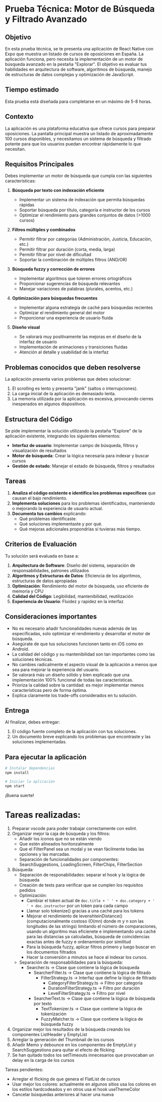 # Prueba Técnica: Motor de Búsqueda y Filtrado Avanzado

## Objetivo

En esta prueba técnica, se te presenta una aplicación de React Native con Expo que muestra un listado de cursos de oposiciones en España. La aplicación funciona, pero necesita la implementación de un motor de búsqueda avanzado en la pestaña "Explorar". El objetivo es evaluar tus habilidades en arquitectura de software, algoritmos de búsqueda, manejo de estructuras de datos complejas y optimización de JavaScript.

## Tiempo estimado

Esta prueba está diseñada para completarse en un máximo de 5-8 horas.

## Contexto

La aplicación es una plataforma educativa que ofrece cursos para preparar oposiciones. La pantalla principal muestra un listado de aproximadamente 100 cursos disponibles, y necesitamos un sistema de búsqueda y filtrado potente para que los usuarios puedan encontrar rápidamente lo que necesitan.

## Requisitos Principales

Debes implementar un motor de búsqueda que cumpla con las siguientes características:

1. **Búsqueda por texto con indexación eficiente**
   - Implementar un sistema de indexación que permita búsquedas rápidas
   - Soportar búsqueda por título, categoría e instructor de los cursos
   - Optimizar el rendimiento para grandes conjuntos de datos (>1000 cursos)

2. **Filtros múltiples y combinados**
   - Permitir filtrar por categorías (Administración, Justicia, Educación, etc.)
   - Permitir filtrar por duración (corta, media, larga)
   - Permitir filtrar por nivel de dificultad
   - Soportar la combinación de múltiples filtros (AND/OR)

3. **Búsqueda fuzzy y corrección de errores**
   - Implementar algoritmos que toleren errores ortográficos
   - Proporcionar sugerencias de búsqueda relevantes
   - Manejar variaciones de palabras (plurales, acentos, etc.)

4. **Optimización para búsquedas frecuentes**
   - Implementar alguna estrategia de caché para búsquedas recientes
   - Optimizar el rendimiento general del motor
   - Proporcionar una experiencia de usuario fluida

5. **Diseño visual**
   - Se valorará muy positivamente las mejoras en el diseño de la interfaz de usuario
   - Implementación de animaciones y transiciones fluidas
   - Atención al detalle y usabilidad de la interfaz

## Problemas conocidos que deben resolverse

La aplicación presenta varios problemas que debes solucionar:

1. El scrolling es lento y presenta "jank" (saltos o interrupciones).
2. La carga inicial de la aplicación es demasiado lenta.
3. La memoria utilizada por la aplicación es excesiva, provocando cierres inesperados en algunos dispositivos.

## Estructura del Código

Se pide implementar la solución utilizando la pestaña "Explore" de la aplicación existente, integrando los siguientes elementos:

- **Interfaz de usuario**: Implementar campo de búsqueda, filtros y visualización de resultados
- **Motor de búsqueda**: Crear la lógica necesaria para indexar y buscar cursos
- **Gestión de estado**: Manejar el estado de búsqueda, filtros y resultados

## Tareas

1. **Analiza el código existente e identifica los problemas específicos** que causan el bajo rendimiento.
2. **Implementa soluciones** para los problemas identificados, manteniendo o mejorando la experiencia de usuario actual.
3. **Documenta tus cambios** explicando:
   - Qué problemas identificaste.
   - Qué soluciones implementaste y por qué.
   - Qué mejoras adicionales propondrías si tuvieras más tiempo.

## Criterios de Evaluación

Tu solución será evaluada en base a:

1. **Arquitectura de Software**: Diseño del sistema, separación de responsabilidades, patrones utilizados
2. **Algoritmos y Estructuras de Datos**: Eficiencia de los algoritmos, estructuras de datos apropiadas
3. **Optimización**: Rendimiento del motor de búsqueda, uso eficiente de memoria y CPU
4. **Calidad del Código**: Legibilidad, mantenibilidad, reutilización
5. **Experiencia de Usuario**: Fluidez y rapidez en la interfaz

## Consideraciones importantes

- No es necesario añadir funcionalidades nuevas además de las especificadas, solo optimizar el rendimiento y desarrollar el motor de búsqueda.
- Asegúrate de que tus soluciones funcionen tanto en iOS como en Android.
- La calidad del código y su mantenibilidad son tan importantes como las soluciones técnicas.
- No cambies radicalmente el aspecto visual de la aplicación a menos que sea para mejorar la experiencia del usuario.
- Se valorará más un diseño sólido y bien explicado que una implementación 100% funcional de todas las características.
- Prioriza la calidad sobre la cantidad: es mejor implementar menos características pero de forma óptima.
- Explica claramente los trade-offs considerados en tu solución.

## Entrega

Al finalizar, debes entregar:

1. El código fuente completo de la aplicación con tus soluciones.
2. Un documento breve explicando los problemas que encontraste y las soluciones implementadas.

## Para ejecutar la aplicación

```bash
# Instalar dependencias
npm install

# Iniciar la aplicación
npm start
```

¡Buena suerte!


# Tareas realizadas:
1. Preparar vscode para poder trabajar correctamente con eslint.
2. Organizar mejor la caja de búsqueda y los filtros:
   - Añadir los iconos que no se están viendo
   - Que estén alineados horitonzalmente
   - Que el FilterPanel sea un modal y se vean fácilmente todas las opciones y las marcadas.
   - Separación de funcionalidades por componentes: SearchSuggestions, LoadingScreen, FilterChips, FilterSection
3. Búsqueda:
   - Separación de responabilidades: separar el hook y la lógica de búsqueda
   - Creación de tests para verificar que se cumplen los requisitos pedidos
   - Optimización:
      - Cambiar el token actual de `doc.title + ' ' + doc.category + ' ' + doc.instructor` por un token para cada campo
      - Llamar solo tokenize() gracias a una caché para los tokens
      - Mejorar el rendimiento de levenshteinDistance() (computacionalmente costoso (O(mn) donde m y n son las longitudes de las strings) limitando el número de comparaciones, usando un algoritmo mas eficienete e implementando una caché para las distancias ya calculadas, búsqueda de coincidencias exactas antes de fuzzy e ordenamiento por similitud
      - Para la búsqueda fuzzy, aplicar filtros primero y luego buscar en los documentos filtrados
      - Hacer la conversión a minutos se hace al indexar los cursos.
   - Separación de responsabilidades para la búsqueda:
      - Searcher.ts -> Clase que contiene la lógica de búsqueda
         - SearcherFilter.ts -> Clase que contiene la lógica de filtrado
            - FilterStrategy.ts -> Interfaz que define la lógica de filtrado
               - CategoryFilterStrategy.ts -> Filtro por categoría
               - DurationFilterStrategy.ts -> Filtro por duración
               - LevelFilterStrategy.ts -> Filtro por nivel
         - SearcherText.ts -> Clase que contiene la lógica de búsqueda por texto
            - TextTokenizer.ts -> Clase que contiene la lógica de tokenización
            - FuzzyMatcher.ts -> Clase que contiene la lógica de búsqueda fuzzy
4. Organizar mejor los resultados de la búsqueda creando los componentes ListHeader y EmptyList
5. Arreglar la generación del Thumbnail de los cursos
6. Añadir Memo y debounce en los componentes de EmptyList y SearchSuggestions para quitar el efecto de flicking
7. Se han quitado todos los setTimeouts innecesarios que provocaban un delay en la carga de los cursos


Tareas pendientes:
- Arreglar el flicking de que genera el FlatList de cursos
- Usar mejor los colores: actualmente en algunos sitios usa los colores en los estilos hardcodeados y en otros usa el hook useThemeColor
- Cancelar búsquedas anteriores al hacer una nueva
